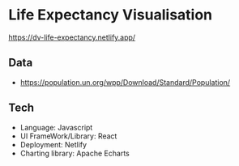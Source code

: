 # Life Expectancy Visualisation
https://dv-life-expectancy.netlify.app/

## Data
- https://population.un.org/wpp/Download/Standard/Population/

## Tech
- Language: Javascript
- UI FrameWork/Library: React
- Deployment: Netlify
- Charting library: Apache Echarts